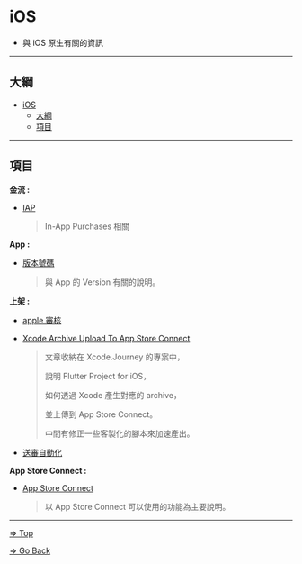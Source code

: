 # iOS

- 與 iOS 原生有關的資訊

---

## 大綱

- [iOS](#ios)
  - [大綱](#大綱)
  - [項目](#項目)

---

## 項目

**金流 :**

- [IAP](./IAP/README.md)

  > In-App Purchases 相關

**App :**

- [版本號碼](./BundleVersion/README.md)

  > 與 App 的 Version 有關的說明。

**上架 :**

- [apple 審核](./Review/README.md)

- [Xcode Archive Upload To App Store Connect](https://github.com/espgrandia/Xcode.Journey/blob/master/Xcode_Archive_Upload_To_AppStoreConnect_Using_FlutterProject/README.md)

  > 文章收納在 Xcode.Journey 的專案中，
  >
  > 說明 Flutter Project for iOS，
  >
  > 如何透過 Xcode 產生對應的 archive，
  >
  > 並上傳到 App Store Connect。
  >
  > 中間有修正一些客製化的腳本來加速產出。

- [送審自動化](./ReviewAutomation/README.md)

**App Store Connect :**

- [App Store Connect](./AppStoreConnect/README.md)

  > 以 App Store Connect 可以使用的功能為主要說明。

---

[=> Top](#ios)

[=> Go Back](../README.md)
